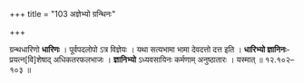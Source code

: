 +++
title = "103 अज्ञेभ्यो ग्रन्थिनः"

+++

ग्रन्थधारिणो **धारिणः** । पूर्वपदलोपो ऽत्र विज्ञेयः । यथा सत्यभामा भामा देवदत्तो दत्त इति । **धारिभ्यो ज्ञानिनः**- प्रयत्न[वि]शेषाद् अधिकतरफलभाजः । **ज्ञानिभ्यो** ऽध्यवसायिनः कर्मणाम् अनुष्ठातारः । यस्मात् ॥ १२.१०२–१०३ ॥